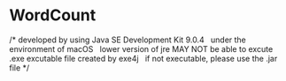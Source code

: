 # WordCount
/* developed by using Java SE Development Kit 9.0.4
   under the environment of macOS
   lower version of jre MAY NOT be able to excute
   .exe excutable file created by exe4j
   if not executable, please use the .jar file
*/ 

